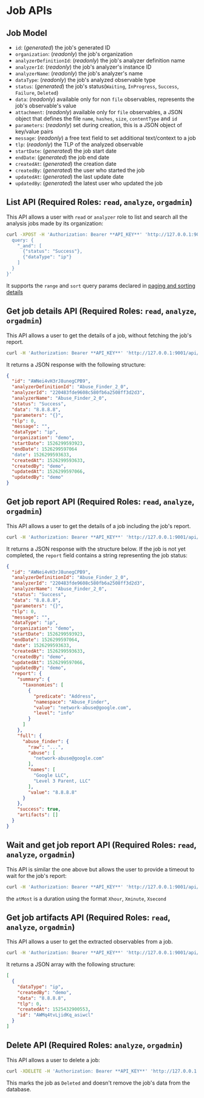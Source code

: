 # Job APIs

## Job Model

- `id`: (*generated*) the job's generated ID
- `organization`: (*readonly*) the job's organization
- `analyzerDefinitionId`: (*readonly*) the job's analyzer definition name
- `analyzerId`: (*readonly*) the job's analyzer's instance ID
- `analyzerName`: (*readonly*) the job's analyzer's name
- `dataType`: (*readonly*) the job's analyzed observable type
- `status`: (*generated*) the job's status(`Waiting`, `InProgress`, `Success`, `Failure`, `Deleted`)
- `data`: (*readonly*) available only for non `file` observables, represents the job's observable's value
- `attachment`: (*readonly*) available only for `file` observables, a JSON object that defines the file `name`, `hashes`, `size`, `contentType` and `id`
- `parameters`: (*readonly*) set during creation, this is a JSON object of key/value pairs
- `message`: (*readonly*) a free text field to set additional text/context to a job
- `tlp`: (*readonly*) the TLP of the analyzed observable
- `startDate`: (*generated*) the job start date
- `endDate`: (*generated*) the job end date
- `createdAt`: (*generated*) the creation date
- `createdBy`: (*generated*) the user who started the job
- `updatedAt`: (*generated*) the last update date
- `updatedBy`: (*generated*) the latest user who updated the job

## List API (**Required Roles**: `read`, `analyze`, `orgadmin`)

This API allows a user with `read` or `analyzer` role to list and search all the analysis jobs made by its organization:

```bash
curl -XPOST -H 'Authorization: Bearer **API_KEY**' 'http://127.0.0.1:9001/api/job/_search' -d '{
  query: {
    "_and": [
      {"status": "Success"},
      {"dataType": "ip"}
    ]
  }
}'
```

It supports the `range` and `sort` query params declared in [paging and sorting details](misc.md#paging-and-sorting)

## Get job details API (**Required Roles**: `read`, `analyze`, `orgadmin`)

This API allows a user to get the details of a job, without fetching the job's report.

```bash
curl -H 'Authorization: Bearer **API_KEY**' 'http://127.0.0.1:9001/api/job/JOB_ID'
```

It returns a JSON response with the following structure:

```json
{
  "id": "AWNei4vH3rJ8unegCPB9",
  "analyzerDefinitionId": "Abuse_Finder_2_0",
  "analyzerId": "220483fde9608c580fb6a2508ff3d2d3",
  "analyzerName": "Abuse_Finder_2_0",
  "status": "Success",
  "data": "8.8.8.8",
  "parameters": "{}",
  "tlp": 0,
  "message": "",
  "dataType": "ip",
  "organization": "demo",
  "startDate": 1526299593923,
  "endDate": 1526299597064
  "date": 1526299593633,
  "createdAt": 1526299593633,
  "createdBy": "demo",
  "updatedAt": 1526299597066,
  "updatedBy": "demo"
}
```

## Get job report API (**Required Roles**: `read`, `analyze`, `orgadmin`)

This API allows a user to get the details of a job including the job's report.

```bash
curl -H 'Authorization: Bearer **API_KEY**' 'http://127.0.0.1:9001/api/job/JOB_ID/report'
```

It returns a JSON response with the structure below. If the job is not yet completed, the `report` field contains a string representing the job status:

```json
{
  "id": "AWNei4vH3rJ8unegCPB9",
  "analyzerDefinitionId": "Abuse_Finder_2_0",
  "analyzerId": "220483fde9608c580fb6a2508ff3d2d3",
  "analyzerName": "Abuse_Finder_2_0",
  "status": "Success",
  "data": "8.8.8.8",
  "parameters": "{}",
  "tlp": 0,
  "message": "",
  "dataType": "ip",
  "organization": "demo",
  "startDate": 1526299593923,
  "endDate": 1526299597064,
  "date": 1526299593633,
  "createdAt": 1526299593633,
  "createdBy": "demo",
  "updatedAt": 1526299597066,
  "updatedBy": "demo",
  "report": {
    "summary": {
      "taxonomies": [
        {
          "predicate": "Address",
          "namespace": "Abuse_Finder",
          "value": "network-abuse@google.com",
          "level": "info"
        }
      ]
    },
    "full": {
      "abuse_finder": {
        "raw": "...",
        "abuse": [
          "network-abuse@google.com"
        ],
        "names": [
          "Google LLC",
          "Level 3 Parent, LLC"
        ],
        "value": "8.8.8.8"
      }
    },
    "success": true,
    "artifacts": []
  }
}
```

## Wait and get job report API (**Required Roles**: `read`, `analyze`, `orgadmin`)

This API is similar the one above but allows the user to provide a timeout to wait for the job's report:

```bash
curl -H 'Authorization: Bearer **API_KEY**' 'http://127.0.0.1:9001/api/job/JOB_ID/waitreport?atMost=1minute'
```

the `atMost` is a duration using the format `Xhour`, `Xminute`, `Xsecond`

## Get job artifacts API (**Required Roles**: `read`, `analyze`, `orgadmin`)

This API allows a user to get the extracted observables from a job.

```bash
curl -H 'Authorization: Bearer **API_KEY**' 'http://127.0.0.1:9001/api/job/JOB_ID/artifacts'
```

It returns a JSON array with the following structure:

```json
[
  {
    "dataType": "ip",
    "createdBy": "demo",
    "data": "8.8.8.8",
    "tlp": 0,
    "createdAt": 1525432900553,
    "id": "AWMq4tvLjidKq_asiwcl"
  }
]
```

## Delete API (**Required Roles**: `analyze`, `orgadmin`)

This API allows a user to delete a job:

```bash
curl -XDELETE -H 'Authorization: Bearer **API_KEY**' 'http://127.0.0.1:9001/api/job/JOB_ID'
```

This marks the job as `Deleted` and doesn't remove the job's data from the database.